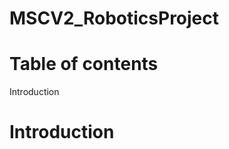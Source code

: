 # MSCV2_RoboticsProject


# Table of contents
<a name="Introduction"></a>Introduction

# Introduction
